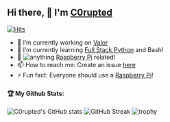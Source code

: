 ## Hi there, 👋 I'm [C0rupted](https://github.com/C0rupted)
[![Hits](https://hits.seeyoufarm.com/api/count/incr/badge.svg?url=https%3A%2F%2Fgithub.com%2FShadityZC0rupted%C0rupted&count_bg=%2379C83D&title_bg=%23555555&icon=&icon_color=%23E7E7E7&title=Hits%3A+&edge_flat=false)](https://hits.seeyoufarm.com)

- 🔭 I’m currently working on [Valor](https://github.com/C0rupted/Valor)
- 🌱 I’m currently learning [Full Stack Python](https://www.fullstackpython.com/) and Bash!
- 💬  ![**anything**](https://img.shields.io/badge/Ask%20me-anything-1abc9c.svg) [Raspberry Pi](https://raspberrypi.org) related!
- 📫 How to reach me: Create an issue [here](https://github.com/C0rupted/C0rupted)
- ⚡ Fun fact: Everyone should use a [Raspberry Pi](https://raspberrypi.org)!


#### 🏆 My Github Stats:
![C0rupted's GitHub stats](https://github-readme-stats.vercel.app/api?username=C0rupted&show_icons=true&theme=dracula)
![GitHub Streak](http://github-readme-streak-stats.herokuapp.com?user=C0rupted&theme=dracula&date_format=M%20j%5B%2C%20Y%5D)
![trophy](https://github-profile-trophy.vercel.app/?username=C0rupted&theme=dracula)
